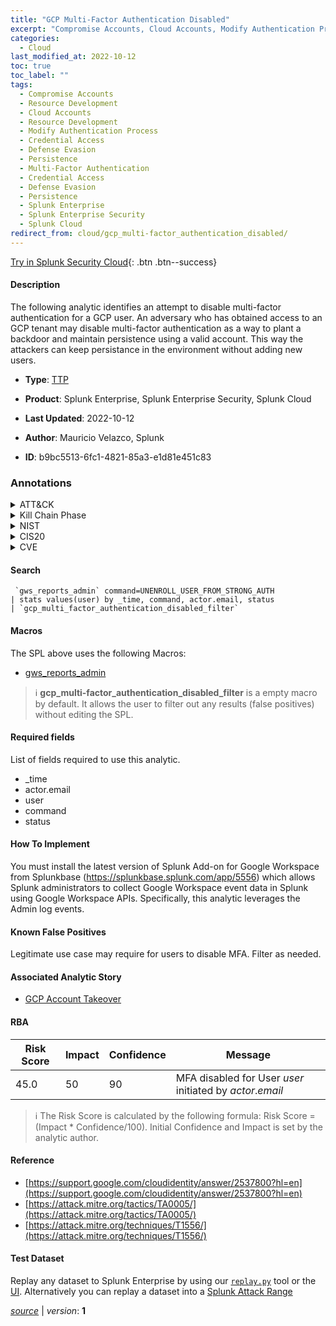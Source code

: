 ```yaml
---
title: "GCP Multi-Factor Authentication Disabled"
excerpt: "Compromise Accounts, Cloud Accounts, Modify Authentication Process, Multi-Factor Authentication"
categories:
  - Cloud
last_modified_at: 2022-10-12
toc: true
toc_label: ""
tags:
  - Compromise Accounts
  - Resource Development
  - Cloud Accounts
  - Resource Development
  - Modify Authentication Process
  - Credential Access
  - Defense Evasion
  - Persistence
  - Multi-Factor Authentication
  - Credential Access
  - Defense Evasion
  - Persistence
  - Splunk Enterprise
  - Splunk Enterprise Security
  - Splunk Cloud
redirect_from: cloud/gcp_multi-factor_authentication_disabled/
---
```




[Try in Splunk Security Cloud](https://www.splunk.com/en_us/cyber-security.html){: .btn .btn--success}

#### Description

The following analytic identifies an attempt to disable multi-factor authentication for a GCP user. An adversary who has obtained access to an GCP tenant may disable multi-factor authentication as a way to plant a backdoor and maintain persistence using a valid account. This way the attackers can keep persistance in the environment without adding new users.

- **Type**: [TTP](https://github.com/splunk/security_content/wiki/Detection-Analytic-Types)
- **Product**: Splunk Enterprise, Splunk Enterprise Security, Splunk Cloud

- **Last Updated**: 2022-10-12
- **Author**: Mauricio Velazco, Splunk
- **ID**: b9bc5513-6fc1-4821-85a3-e1d81e451c83

### Annotations
<details>
  <summary>ATT&CK</summary>

<div markdown="1">

#### [ATT&CK](https://attack.mitre.org/)

| ID          | Technique   | Tactic         |
| ----------- | ----------- |--------------- |
| [T1586](https://attack.mitre.org/techniques/T1586/) | Compromise Accounts | Resource Development |

| [T1586.003](https://attack.mitre.org/techniques/T1586/003/) | Cloud Accounts | Resource Development |

| [T1556](https://attack.mitre.org/techniques/T1556/) | Modify Authentication Process | Credential Access, Defense Evasion, Persistence |

| [T1556.006](https://attack.mitre.org/techniques/T1556/006/) | Multi-Factor Authentication | Credential Access, Defense Evasion, Persistence |

</div>
</details>


<details>
  <summary>Kill Chain Phase</summary>

<div markdown="1">

* Weaponization
* Exploitation
* Installation


</div>
</details>


<details>
  <summary>NIST</summary>

<div markdown="1">

* DE.CM



</div>
</details>

<details>
  <summary>CIS20</summary>

<div markdown="1">

* CIS 10



</div>
</details>

<details>
  <summary>CVE</summary>

<div markdown="1">


</div>
</details>


#### Search

```
 `gws_reports_admin` command=UNENROLL_USER_FROM_STRONG_AUTH 
| stats values(user) by _time, command, actor.email, status 
| `gcp_multi_factor_authentication_disabled_filter`
```

#### Macros
The SPL above uses the following Macros:
* [gws_reports_admin](https://github.com/splunk/security_content/blob/develop/macros/gws_reports_admin.yml)

> :information_source:
> **gcp_multi-factor_authentication_disabled_filter** is a empty macro by default. It allows the user to filter out any results (false positives) without editing the SPL.



#### Required fields
List of fields required to use this analytic.
* _time
* actor.email
* user
* command
* status



#### How To Implement
You must install the latest version of Splunk Add-on for Google Workspace from Splunkbase (https://splunkbase.splunk.com/app/5556) which allows Splunk administrators to collect Google Workspace event data in Splunk using Google Workspace APIs. Specifically, this analytic leverages the Admin log events.
#### Known False Positives
Legitimate use case may require for users to disable MFA. Filter as needed.

#### Associated Analytic Story
* [GCP Account Takeover](/stories/gcp_account_takeover)




#### RBA

| Risk Score  | Impact      | Confidence   | Message      |
| ----------- | ----------- |--------------|--------------|
| 45.0 | 50 | 90 | MFA disabled for User $user$ initiated by $actor.email$ |


> :information_source:
> The Risk Score is calculated by the following formula: Risk Score = (Impact * Confidence/100). Initial Confidence and Impact is set by the analytic author.


#### Reference

* [https://support.google.com/cloudidentity/answer/2537800?hl=en](https://support.google.com/cloudidentity/answer/2537800?hl=en)
* [https://attack.mitre.org/tactics/TA0005/](https://attack.mitre.org/tactics/TA0005/)
* [https://attack.mitre.org/techniques/T1556/](https://attack.mitre.org/techniques/T1556/)



#### Test Dataset
Replay any dataset to Splunk Enterprise by using our [`replay.py`](https://github.com/splunk/attack_data#using-replaypy) tool or the [UI](https://github.com/splunk/attack_data#using-ui).
Alternatively you can replay a dataset into a [Splunk Attack Range](https://github.com/splunk/attack_range#replay-dumps-into-attack-range-splunk-server)




[*source*](https://github.com/splunk/security_content/tree/develop/detections/cloud/gcp_multi-factor_authentication_disabled.yml) \| *version*: **1**